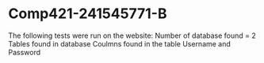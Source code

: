 # Comp421-241545771-B
The following tests were run on the website:
	Number of database found = 2
	Tables found in database
	Coulmns found in the table
	Username and Password
